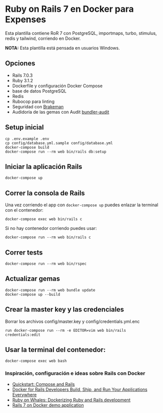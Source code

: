 # Ruby on Rails 7 en Docker para Expenses

Esta plantilla contiene RoR 7 con PostgreSQL, importmaps, turbo, stimulus, redis y tailwind, corriendo en Docker.

**NOTA:** Esta plantilla está pensada en usuarios Windows.

## Opciones
* Rails 7.0.3
* Ruby 3.1.2
* Dockerfile y configuración Docker Compose
* base de datos PostgreSQL
* Redis
* Rubocop para linting
* Seguridad con [Brakeman](https://github.com/presidentbeef/brakeman)
* Audidoría de las gemas con Audit [bundler-audit](https://github.com/rubysec/bundler-audit)

## Setup inicial
```
cp .env.example .env
cp config/database.yml.sample config/database.yml
docker-compose build
docker-compose run --rm web bin/rails db:setup
```

## Iniciar la aplicación Rails
```
docker-compose up
```

## Correr la consola de Rails
Una vez corriendo el app con `docker-compose up` puedes enlazar la terminal con el contenedor:
```
docker-compose exec web bin/rails c
```

Si no hay contenedor corriendo puedes usar:
```
docker-compose run --rm web bin/rails c
```

## Correr tests
```
docker-compose run --rm web bin/rspec
```

## Actualizar gemas
```
docker-compose run --rm web bundle update
docker-compose up --build
```

## Crear la master key y las credenciales
Borrar los archivos config/master.key y config/credentials.yml.enc
```
run docker-compose run --rm -e EDITOR=vim web bin/rails credentials:edit
```

## Usar la terminal del contenedor:
```
docker-compose exec web bash
```

### Inspiración, configuración e ideas sobre Rails con Docker
* [Quickstart: Compose and Rails](https://docs.docker.com/compose/rails/)
* [Docker for Rails Developers
Build, Ship, and Run Your Applications Everywhere](https://pragprog.com/titles/ridocker/docker-for-rails-developers/)
* [Ruby on Whales:
Dockerizing Ruby and Rails development](https://evilmartians.com/chronicles/ruby-on-whales-docker-for-ruby-rails-development)
* [Rails 7 on Docker demo application](https://github.com/ryanwi/rails7-on-docker)
